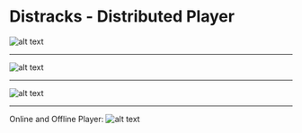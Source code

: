 # Distracks - Distributed Player 
![alt text](img/Distracks.jpg)
***
![alt text](img/search.jpg)
***
![alt text](img/show_songs.jpg)
***
Online and Offline Player: 
![alt text](img/player.jpg)